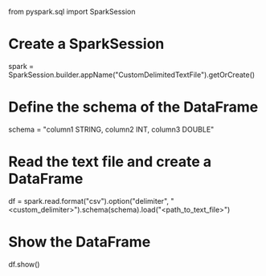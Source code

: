 from pyspark.sql import SparkSession

# Create a SparkSession
spark = SparkSession.builder.appName("CustomDelimitedTextFile").getOrCreate()

# Define the schema of the DataFrame
schema = "column1 STRING, column2 INT, column3 DOUBLE"

# Read the text file and create a DataFrame
df = spark.read.format("csv").option("delimiter", "<custom_delimiter>").schema(schema).load("<path_to_text_file>")

# Show the DataFrame
df.show()
